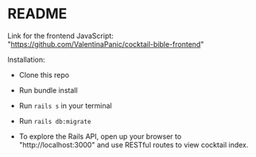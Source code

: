 # README

Link for the frontend JavaScript: "https://github.com/ValentinaPanic/cocktail-bible-frontend"

Installation:

* Clone this repo

* Run bundle install

* Run `rails s` in your terminal

* Run `rails db:migrate`

* To explore the Rails API, open up your browser to "http://localhost:3000" and use RESTful routes to view cocktail index.


